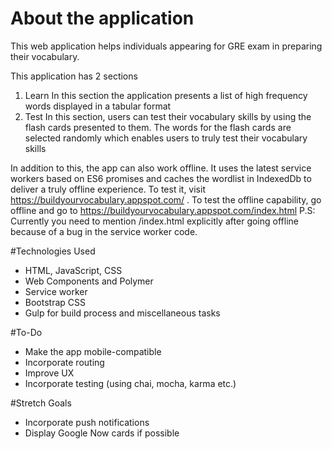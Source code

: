 # About the application
This web application helps individuals appearing for GRE exam in preparing their vocabulary. 

This application has 2 sections
1. Learn
	In this section the application presents a list of high frequency words displayed in a tabular format
2. Test
	In this section, users can test their vocabulary skills by using the flash cards presented to them. The words for the flash cards are selected randomly which enables users to truly test their vocabulary skills

In addition to this, the app can also work offline. It uses the latest service workers based on ES6 promises and caches the wordlist in IndexedDb to deliver a truly offline experience. To test it, visit https://buildyourvocabulary.appspot.com/ . To test the offline capability, go offline and go to https://buildyourvocabulary.appspot.com/index.html 
P.S: Currently you need to mention /index.html explicitly after going offline because of a bug in the service worker code.

#Technologies Used
- HTML, JavaScript, CSS
- Web Components and Polymer
- Service worker
- Bootstrap CSS
- Gulp for build process and miscellaneous tasks

#To-Do
- Make the app mobile-compatible
- Incorporate routing
- Improve UX
- Incorporate testing (using chai, mocha, karma etc.)

#Stretch Goals
- Incorporate push notifications
- Display Google Now cards if possible
